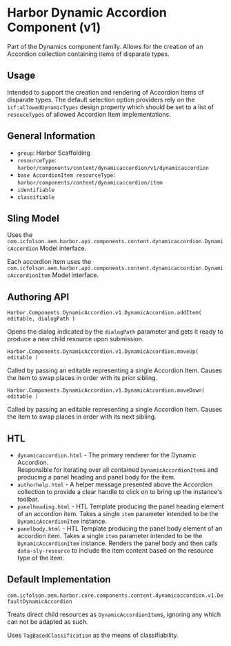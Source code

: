 # Harbor Dynamic Accordion Component (v1)

Part of the Dynamics component family.  Allows for the creation of an Accordion 
collection containing items of disparate types. 

## Usage

Intended to support the creation and rendering of Accordion Items of disparate 
types.  The default selection option providers rely on the `icf:allowedDynamicTypes` 
design property which should be set to a list of `resouceTypes` of allowed 
Accordion Item implementations.

## General Information

* `group`: Harbor Scaffolding
* `resourceType`: `harbor/components/content/dynamicaccordion/v1/dynamicaccordion`
* `base AccordionItem resourceType`: `harbor/components/content/dynamicaccordion/item`
* `identifiable`
* `classifiable`

## Sling Model

Uses the `com.icfolson.aem.harbor.api.components.content.dynamicaccordion.DynamicAccordion` 
Model interface.

Each accordion item uses the `com.icfolson.aem.harbor.api.components.content.dynamicaccordion.DynamicAccordionItem` 
Model interface.

## Authoring API

`Harbor.Components.DynamicAccordion.v1.DynamicAccordion.addItem( editable, dialogPath )`

Opens the dialog indicated by the `dialogPath` parameter and gets it ready to produce 
a new child resource upon submission.  

`Harbor.Components.DynamicAccordion.v1.DynamicAccordion.moveUp( editable )`

Called by passing an editable representing a single Accordion Item.  Causes the 
item to swap places in order with its prior sibling.  

`Harbor.Components.DynamicAccordion.v1.DynamicAccordion.moveDown( editable )`

Called by passing an editable representing a single Accordion Item.  Causes the 
item to swap places in order with its next sibling.  

## HTL

* `dynamicaccordion.html` - The primary renderer for the Dynamic Accordion.  
  Responsible for iterating over all contained `DynamicAccordionItem`s and producing 
  a panel heading and panel body for the item.  
* `authorhelp.html` - A helper message presented above the Accordion collection 
  to provide a clear handle to click on to bring up the instance's toolbar.
* `panelheading.html` - HTL Template producing the panel heading element of an 
  accordion item.  Takes a single `item` parameter intended to be the 
  `DynamicAccordionItem` instance.
* `panelbody.html` - HTL Template producing the panel body element of an accordion 
  item.  Takes a single `item` parameter intended to be the `DynamicAccordionItem`
  instance.  Renders the panel body and then calls `data-sly-resource` to include 
  the item content based on the resource type of the item.
  
## Default Implementation

`com.icfolson.aem.harbor.core.components.content.dynamicaccordion.v1.DefaultDynamicAccordion`

Treats direct child resources as `DynamicAccordionItem`s, ignoring any which can not be 
adapted as such.

Uses `TagBasedClassification` as the means of classifiability.

